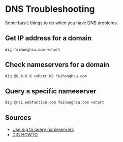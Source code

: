 # DNS Troubleshooting

Some basic things to do when you have DNS problems.

## Get IP address for a domain

`dig feihonghsu.com +short`

## Check nameservers for a domain

`dig @8.8.8.8 +short NS feihonghsu.com`

## Query a specific nameserver

`dig @ns1.webfaction.com feihonghsu.com +short`

## Sources

- [Use dig to query nameservers](https://support.rackspace.com/how-to/using-dig-to-query-nameservers/)
- [DiG HOWTO](https://www.madboa.com/geek/dig/)
